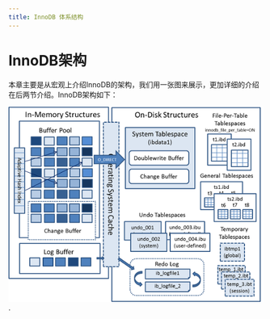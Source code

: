 ```yaml
---
title: InnoDB 体系结构
---
```


# InnoDB架构
本章主要是从宏观上介绍InnoDB的架构，我们用一张图来展示，更加详细的介绍在后两节介绍。InnoDB架构如下：  

![InnoDB Architecture](../image/innodb-architecture.png).  

